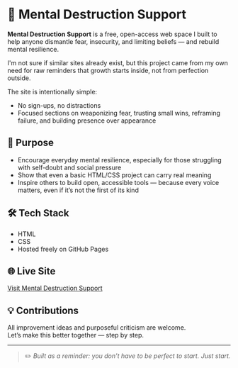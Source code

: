 # 🌱 Mental Destruction Support

**Mental Destruction Support** is a free, open-access web space I built to help anyone dismantle fear, insecurity, and limiting beliefs — and rebuild mental resilience.

I'm not sure if similar sites already exist, but this project came from my own need for raw reminders that growth starts inside, not from perfection outside.

The site is intentionally simple:
- No sign-ups, no distractions
- Focused sections on weaponizing fear, trusting small wins, reframing failure, and building presence over appearance

## 🎯 Purpose
- Encourage everyday mental resilience, especially for those struggling with self-doubt and social pressure
- Show that even a basic HTML/CSS project can carry real meaning
- Inspire others to build open, accessible tools — because every voice matters, even if it’s not the first of its kind

## 🛠 Tech Stack
- HTML
- CSS
- Hosted freely on GitHub Pages

## 🌐 Live Site
[Visit Mental Destruction Support](https://EmmanOla20.github.io/mental-destruction-support/)  

## 💡 Contributions
All improvement ideas and purposeful criticism are welcome.  
Let’s make this better together — step by step.

---

> ✏️ *Built as a reminder: you don’t have to be perfect to start. Just start.*

